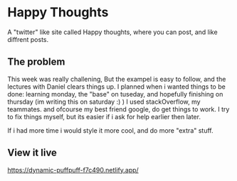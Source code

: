 # Happy Thoughts
A "twitter" like site called Happy thoughts, where you can post, and like diffrent posts.

## The problem

This week was really challening, But the exampel is easy to follow, and the lectures with Daniel clears things up. I planned when i wanted things to be done:
learning monday, the "base" on tuseday, and hopefully finishing on thursday (im writing this on saturday :) ) I used stackOverflow, my teammates.
and ofcourse my best friend google, do get things to work.
I try to fix things myself, but its easier if i ask for help earlier then later.

If i had more time i would style it more cool, and do more "extra" stuff.


## View it live

https://dynamic-puffpuff-f7c490.netlify.app/
